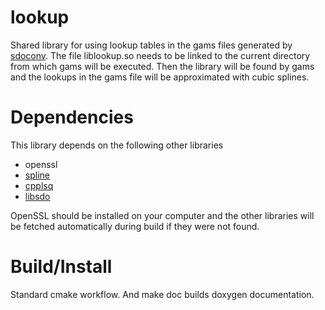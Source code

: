 # lookup

Shared library for using lookup tables in the gams files generated by [sdoconv](https://github.com/rgottwald/sdoconv.git).
The file liblookup.so needs to be linked to the current directory from which gams will be executed. Then the library will be
found by gams and the lookups in the gams file will be approximated with cubic splines.

# Dependencies
This library depends on the following other libraries
- openssl
- [spline](https://github.com/rgottwald/spline.git)
- [cpplsq](https://github.com/rgottwald/cpplsq.git)
- [libsdo](https://github.com/rgottwald/libsdo.git)

OpenSSL should be installed on your computer and the other libraries will
be fetched automatically during build if they were not found.

# Build/Install

Standard cmake workflow. And make doc builds doxygen documentation.
